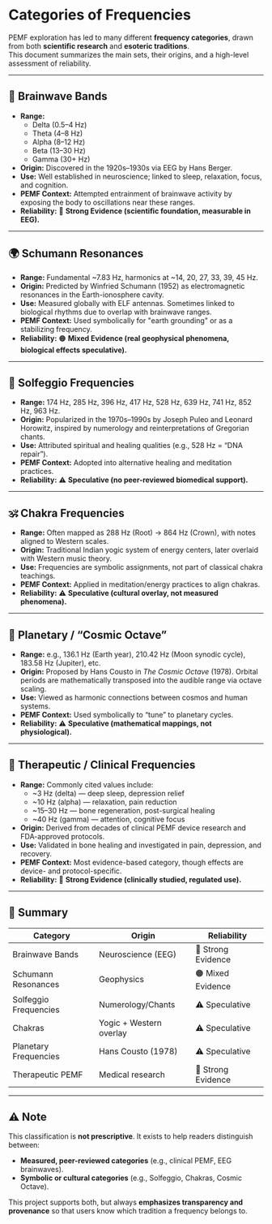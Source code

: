 # Categories of Frequencies

PEMF exploration has led to many different **frequency categories**, drawn from both **scientific research** and **esoteric traditions**.  
This document summarizes the main sets, their origins, and a high-level assessment of reliability.

---

## 🧠 Brainwave Bands
- **Range:**  
  - Delta (0.5–4 Hz)  
  - Theta (4–8 Hz)  
  - Alpha (8–12 Hz)  
  - Beta (13–30 Hz)  
  - Gamma (30+ Hz)  
- **Origin:** Discovered in the 1920s–1930s via EEG by Hans Berger.  
- **Use:** Well established in neuroscience; linked to sleep, relaxation, focus, and cognition.  
- **PEMF Context:** Attempted entrainment of brainwave activity by exposing the body to oscillations near these ranges.  
- **Reliability:** 🔬 **Strong Evidence (scientific foundation, measurable in EEG).**

---

## 🌍 Schumann Resonances
- **Range:** Fundamental ~7.83 Hz, harmonics at ~14, 20, 27, 33, 39, 45 Hz.  
- **Origin:** Predicted by Winfried Schumann (1952) as electromagnetic resonances in the Earth-ionosphere cavity.  
- **Use:** Measured globally with ELF antennas. Sometimes linked to biological rhythms due to overlap with brainwave ranges.  
- **PEMF Context:** Used symbolically for "earth grounding" or as a stabilizing frequency.  
- **Reliability:** 🟠 **Mixed Evidence (real geophysical phenomena, biological effects speculative).**

---

## 🎼 Solfeggio Frequencies
- **Range:** 174 Hz, 285 Hz, 396 Hz, 417 Hz, 528 Hz, 639 Hz, 741 Hz, 852 Hz, 963 Hz.  
- **Origin:** Popularized in the 1970s–1990s by Joseph Puleo and Leonard Horowitz, inspired by numerology and reinterpretations of Gregorian chants.  
- **Use:** Attributed spiritual and healing qualities (e.g., 528 Hz = “DNA repair”).  
- **PEMF Context:** Adopted into alternative healing and meditation practices.  
- **Reliability:** ⚠️ **Speculative (no peer-reviewed biomedical support).**

---

## 🕉 Chakra Frequencies
- **Range:** Often mapped as 288 Hz (Root) → 864 Hz (Crown), with notes aligned to Western scales.  
- **Origin:** Traditional Indian yogic system of energy centers, later overlaid with Western music theory.  
- **Use:** Frequencies are symbolic assignments, not part of classical chakra teachings.  
- **PEMF Context:** Applied in meditation/energy practices to align chakras.  
- **Reliability:** ⚠️ **Speculative (cultural overlay, not measured phenomena).**

---

## 🌌 Planetary / “Cosmic Octave”
- **Range:** e.g., 136.1 Hz (Earth year), 210.42 Hz (Moon synodic cycle), 183.58 Hz (Jupiter), etc.  
- **Origin:** Proposed by Hans Cousto in *The Cosmic Octave* (1978). Orbital periods are mathematically transposed into the audible range via octave scaling.  
- **Use:** Viewed as harmonic connections between cosmos and human systems.  
- **PEMF Context:** Used symbolically to “tune” to planetary cycles.  
- **Reliability:** ⚠️ **Speculative (mathematical mappings, not physiological).**

---

## 🏥 Therapeutic / Clinical Frequencies
- **Range:** Commonly cited values include:  
  - ~3 Hz (delta) — deep sleep, depression relief  
  - ~10 Hz (alpha) — relaxation, pain reduction  
  - ~15–30 Hz — bone regeneration, post-surgical healing  
  - ~40 Hz (gamma) — attention, cognitive focus  
- **Origin:** Derived from decades of clinical PEMF device research and FDA-approved protocols.  
- **Use:** Validated in bone healing and investigated in pain, depression, and recovery.  
- **PEMF Context:** Most evidence-based category, though effects are device- and protocol-specific.  
- **Reliability:** 🔬 **Strong Evidence (clinically studied, regulated use).**

---

## 📝 Summary

| Category              | Origin            | Reliability |
|-----------------------|------------------|-------------|
| Brainwave Bands       | Neuroscience (EEG) | 🔬 Strong Evidence |
| Schumann Resonances   | Geophysics        | 🟠 Mixed Evidence |
| Solfeggio Frequencies | Numerology/Chants | ⚠️ Speculative |
| Chakras               | Yogic + Western overlay | ⚠️ Speculative |
| Planetary Frequencies | Hans Cousto (1978) | ⚠️ Speculative |
| Therapeutic PEMF      | Medical research  | 🔬 Strong Evidence |

---

## ⚠️ Note
This classification is **not prescriptive**. It exists to help readers distinguish between:  
- **Measured, peer-reviewed categories** (e.g., clinical PEMF, EEG brainwaves).  
- **Symbolic or cultural categories** (e.g., Solfeggio, Chakras, Cosmic Octave).  

This project supports both, but always **emphasizes transparency and provenance** so that users know which tradition a frequency belongs to.
